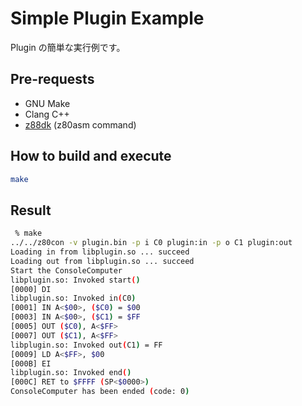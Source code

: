 # Simple Plugin Example

Plugin の簡単な実行例です。

## Pre-requests

- GNU Make
- Clang C++
- [z88dk](https://github.com/z88dk/z88dk) (z80asm command)

## How to build and execute

```bash
make
```

## Result

```bash
 % make
../../z80con -v plugin.bin -p i C0 plugin:in -p o C1 plugin:out 
Loading in from libplugin.so ... succeed
Loading out from libplugin.so ... succeed
Start the ConsoleComputer
libplugin.so: Invoked start()
[0000] DI
libplugin.so: Invoked in(C0)
[0001] IN A<$00>, ($C0) = $00
[0003] IN A<$00>, ($C1) = $FF
[0005] OUT ($C0), A<$FF>
[0007] OUT ($C1), A<$FF>
libplugin.so: Invoked out(C1) = FF
[0009] LD A<$FF>, $00
[000B] EI
libplugin.so: Invoked end()
[000C] RET to $FFFF (SP<$0000>)
ConsoleComputer has been ended (code: 0)
```
